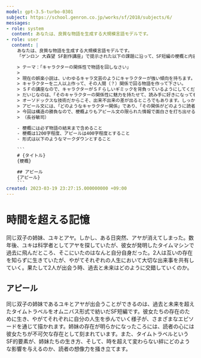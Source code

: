 ```yaml
---
model: gpt-3.5-turbo-0301
subject: https://school.genron.co.jp/works/sf/2018/subjects/6/
messages:
- role: system
  content: あなたは、良質な物語を生成する大規模言語モデルです。
- role: user
  content: |
    あなたは、良質な物語を生成する大規模言語モデルです。
    「ゲンロン 大森望 SF創作講座」で提示された以下の課題に沿って、SF短編の梗概と内容に関するアピールを書いてください。

    > テーマ：「キャラクターの関係性で物語を回しなさい」
    >
    > 現在の娯楽小説は、いわゆるキャラ文芸のようにキャラクターが強い傾向を持ちます。なので、商業的に考えると、キャラクターを中心として進むタイプの物語を書けるにこしたことはありません。
    > キャラクターを二人以上作って、その人間（？）関係で回る物語を作って下さい。
    > ＳＦの講座なので、キャラクターがＳＦらしいギミックを背負っているようにしてください。ロボットと人間の関係でも、異星人と人間でも、異星人同士でも、免疫抗体とウイルスの関係でも、惑星と衛星の関係でもかまいません。あるいは、キャラクターの関係がＳＦらしいギミックになっているものでもありません。接触するとエネルギーを発して消滅する恋人同士でも、タイムスリップして出会うとタイムパラドックスが起こる本人同士でも、なんでもよいです。
    > だいじなのは、「そのキャラクターの関係性に魅力を持たせて、読み手に好きになってもらうこと」です。キャラクターは、個別に立てるだけでなく、キャラクター同士の関係に引きつけることができると、より可読性が上がります。ここがしっかり魅力的にできていると、物語の構造が一気に安定するのです。
    > オーソドックスな技術だからこそ、出来不出来の差が出るところでもあります。しっかりと身につけておきましょう。
    > アピール文には、「どのようなキャラクター関係」であり、「その関係がどのように読者を楽しませて」「その関係がＳＦとしてどのような見るべき点を持つか」を書いてください。
    > 今回は構造の勝負なので、梗概よりもアピール文の限られた情報で面白さを打ち出せると強いと思います。頭をひねってください。
    > （長谷敏司）

    - 梗概には必ず物語の結末まで含めること
    - 梗概は1200字程度、アピールは400字程度とすること
    - 形式は以下のようなマークダウンとすること

    ```
    # {タイトル}
    {梗概}

    ## アピール
    {アピール}
    ```
created: 2023-03-19 23:27:15.000000000 +09:00
---
```

# 時間を超える記憶
同じ双子の姉妹、ユキとアヤ。しかし、ある日突然、アヤが消えてしまった。数年後、ユキは科学者としてアヤを探していたが、彼女が発明したタイムマシンで過去に飛んだところ、そこにいたのはなんと自分自身だった。2人は互いの存在を知らずに生きていたが、やがてそれぞれの人生において大切な出来事を共有していく。果たして2人が出会う時、過去と未来はどのように交錯していくのか。

## アピール
同じ双子の姉妹であるユキとアヤが出会うことができるのは、過去と未来を超えたタイムトラベルをオムニバス形式で紡いだSF短編です。彼女たちの存在のために生き、やがてそれぞれに自分の人生を歩んでいく様子が、さまざまなエピソードを通じて描かれます。姉妹の存在が明らかになったころには、読者の心には彼女たちが不可欠な存在として刻まれています。また、タイムトラベルというSF的要素が、姉妹たちの生き方、そして、時を超えて変わらない絆にどのような影響を与えるのか、読者の想像力を掻き立てます。
